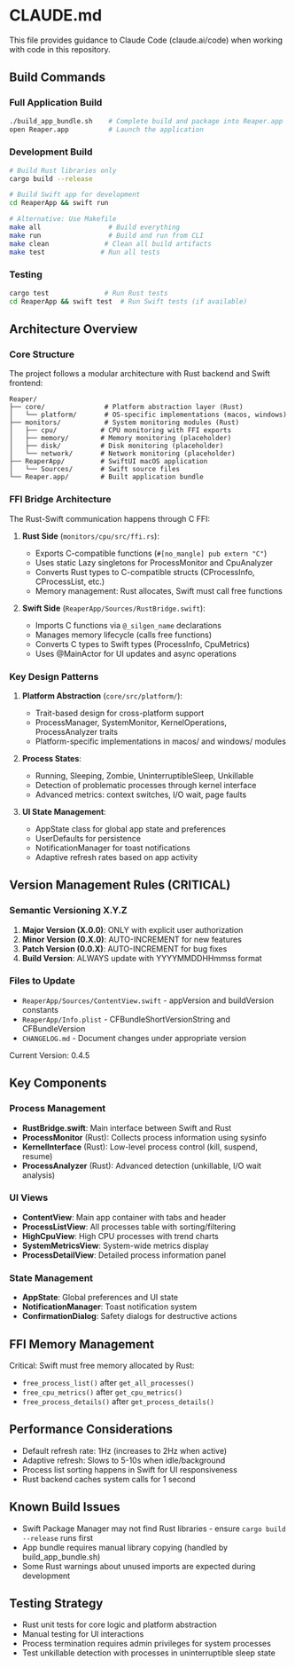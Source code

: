 # CLAUDE.md

This file provides guidance to Claude Code (claude.ai/code) when working with code in this repository.

## Build Commands

### Full Application Build
```bash
./build_app_bundle.sh    # Complete build and package into Reaper.app
open Reaper.app          # Launch the application
```

### Development Build
```bash
# Build Rust libraries only
cargo build --release

# Build Swift app for development
cd ReaperApp && swift run

# Alternative: Use Makefile
make all                 # Build everything
make run                 # Build and run from CLI
make clean              # Clean all build artifacts
make test              # Run all tests
```

### Testing
```bash
cargo test              # Run Rust tests
cd ReaperApp && swift test  # Run Swift tests (if available)
```

## Architecture Overview

### Core Structure
The project follows a modular architecture with Rust backend and Swift frontend:

```
Reaper/
├── core/               # Platform abstraction layer (Rust)
│   └── platform/       # OS-specific implementations (macos, windows)
├── monitors/           # System monitoring modules (Rust)
│   ├── cpu/           # CPU monitoring with FFI exports
│   ├── memory/        # Memory monitoring (placeholder)
│   ├── disk/          # Disk monitoring (placeholder)
│   └── network/       # Network monitoring (placeholder)
├── ReaperApp/         # SwiftUI macOS application
│   └── Sources/       # Swift source files
└── Reaper.app/        # Built application bundle
```

### FFI Bridge Architecture
The Rust-Swift communication happens through C FFI:

1. **Rust Side** (`monitors/cpu/src/ffi.rs`):
   - Exports C-compatible functions (`#[no_mangle] pub extern "C"`)
   - Uses static Lazy singletons for ProcessMonitor and CpuAnalyzer
   - Converts Rust types to C-compatible structs (CProcessInfo, CProcessList, etc.)
   - Memory management: Rust allocates, Swift must call free functions

2. **Swift Side** (`ReaperApp/Sources/RustBridge.swift`):
   - Imports C functions via `@_silgen_name` declarations
   - Manages memory lifecycle (calls free functions)
   - Converts C types to Swift types (ProcessInfo, CpuMetrics)
   - Uses @MainActor for UI updates and async operations

### Key Design Patterns

1. **Platform Abstraction** (`core/src/platform/`):
   - Trait-based design for cross-platform support
   - ProcessManager, SystemMonitor, KernelOperations, ProcessAnalyzer traits
   - Platform-specific implementations in macos/ and windows/ modules

2. **Process States**:
   - Running, Sleeping, Zombie, UninterruptibleSleep, Unkillable
   - Detection of problematic processes through kernel interface
   - Advanced metrics: context switches, I/O wait, page faults

3. **UI State Management**:
   - AppState class for global app state and preferences
   - UserDefaults for persistence
   - NotificationManager for toast notifications
   - Adaptive refresh rates based on app activity

## Version Management Rules (CRITICAL)

### Semantic Versioning X.Y.Z

1. **Major Version (X.0.0)**: ONLY with explicit user authorization
2. **Minor Version (0.X.0)**: AUTO-INCREMENT for new features
3. **Patch Version (0.0.X)**: AUTO-INCREMENT for bug fixes
4. **Build Version**: ALWAYS update with YYYYMMDDHHmmss format

### Files to Update
- `ReaperApp/Sources/ContentView.swift` - appVersion and buildVersion constants
- `ReaperApp/Info.plist` - CFBundleShortVersionString and CFBundleVersion
- `CHANGELOG.md` - Document changes under appropriate version

Current Version: 0.4.5

## Key Components

### Process Management
- **RustBridge.swift**: Main interface between Swift and Rust
- **ProcessMonitor** (Rust): Collects process information using sysinfo
- **KernelInterface** (Rust): Low-level process control (kill, suspend, resume)
- **ProcessAnalyzer** (Rust): Advanced detection (unkillable, I/O wait analysis)

### UI Views
- **ContentView**: Main app container with tabs and header
- **ProcessListView**: All processes table with sorting/filtering
- **HighCpuView**: High CPU processes with trend charts
- **SystemMetricsView**: System-wide metrics display
- **ProcessDetailView**: Detailed process information panel

### State Management
- **AppState**: Global preferences and UI state
- **NotificationManager**: Toast notification system
- **ConfirmationDialog**: Safety dialogs for destructive actions

## FFI Memory Management

Critical: Swift must free memory allocated by Rust:
- `free_process_list()` after `get_all_processes()`
- `free_cpu_metrics()` after `get_cpu_metrics()`
- `free_process_details()` after `get_process_details()`

## Performance Considerations

- Default refresh rate: 1Hz (increases to 2Hz when active)
- Adaptive refresh: Slows to 5-10s when idle/background
- Process list sorting happens in Swift for UI responsiveness
- Rust backend caches system calls for 1 second

## Known Build Issues

- Swift Package Manager may not find Rust libraries - ensure `cargo build --release` runs first
- App bundle requires manual library copying (handled by build_app_bundle.sh)
- Some Rust warnings about unused imports are expected during development

## Testing Strategy

- Rust unit tests for core logic and platform abstraction
- Manual testing for UI interactions
- Process termination requires admin privileges for system processes
- Test unkillable detection with processes in uninterruptible sleep state
